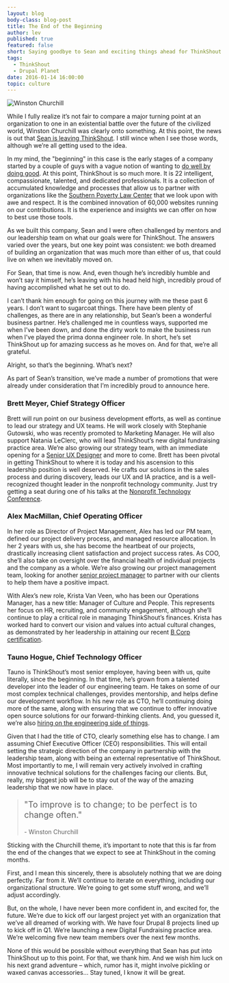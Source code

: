 ```yaml
---
layout: blog
body-class: blog-post
title: The End of the Beginning
author: lev
published: true
featured: false
short: Saying goodbye to Sean and exciting things ahead for ThinkShout.
tags:
  - ThinkShout
  - Drupal Planet
date: 2016-01-14 16:00:00
topic: culture
---
```

![Winston Churchill](http://static.independent.co.uk/s3fs-public/thumbnails/image/2013/10/14/12/2638166.jpg)

While I fully realize it’s not fair to compare a major turning point at an organization to one in an existential battle over the future of the civilized world, Winston Churchill was clearly onto something. At this point, the news is out that [Sean is leaving ThinkShout](/blog/2016/01/stepping-down-as-ceo-stepping-into-colorado/). I still wince when I see those words, although we’re all getting used to the idea.

In my mind, the "beginning" in this case is the early stages of a company started by a couple of guys with a vague notion of wanting to [do well by doing good](/blog/2015/08/becoming-a-bcorp/). At this point, ThinkShout is so much more. It is 22 intelligent, compassionate, talented, and dedicated professionals. It is a collection of accumulated knowledge and processes that allow us to partner with organizations like the [Southern Poverty Law Center](https://www.splcenter.org/) that we look upon with awe and respect. It is the combined innovation of 60,000 websites running on our contributions. It is the experience and insights we can offer on how to best use those tools.

As we built this company, Sean and I were often challenged by mentors and our leadership team on what our goals were for ThinkShout. The answers varied over the years, but one key point was consistent: we both dreamed of building an organization that was much more than either of us, that could live on when we inevitably moved on.

For Sean, that time is now. And, even though he’s incredibly humble and won’t say it himself, he’s leaving with his head held high, incredibly proud of having accomplished what he set out to do.

I can’t thank him enough for going on this journey with me these past 6 years. I don’t want to sugarcoat things. There have been plenty of challenges, as there are in any relationship, but Sean’s been a wonderful business partner. He’s challenged me in countless ways, supported me when I’ve been down, and done the dirty work to make the business run when I’ve played the prima donna engineer role. In short, he’s set ThinkShout up for amazing success as he moves on. And for that, we’re all grateful.

Alright, so that’s the beginning. What’s next?

As part of Sean’s transition, we’ve made a number of promotions that were already under consideration that I’m incredibly proud to announce here.

### Brett Meyer, Chief Strategy Officer

Brett will run point on our business development efforts, as well as continue to lead our strategy and UX teams. He will work closely with Stephanie Gutowski, who was recently promoted to Marketing Manager. He will also support Natania LeClerc, who will lead ThinkShout’s new digital fundraising practice area. We’re also growing our strategy team, with an immediate opening for a [Senior UX Designer](/careers/) and more to come. Brett has been pivotal in getting ThinkShout to where it is today and his ascension to this leadership position is well deserved. He crafts our solutions in the sales process and during discovery, leads our UX and IA practice, and is a well-recognized thought leader in the nonprofit technology community. Just try getting a seat during one of his talks at the [Nonprofit Technology Conference](http://www.nten.org/ntc/).

### Alex MacMillan, Chief Operating Officer

In her role as Director of Project Management, Alex has led our PM team, defined our project delivery process, and managed resource allocation. In her 2 years with us, she has become the heartbeat of our projects, drastically increasing client satisfaction and project success rates. As COO, she’ll also take on oversight over the financial health of individual projects and the company as a whole. We’re also growing our project management team, looking for another [senior project manager](/careers/) to partner with our clients to help them have a positive impact.

With Alex’s new role, Krista Van Veen, who has been our Operations Manager, has a new title: Manager of Culture and People. This represents her focus on HR, recruiting, and community engagement, although she’ll continue to play a critical role in managing ThinkShout’s finances. Krista has worked hard to convert our vision and values into actual cultural changes, as demonstrated by her leadership in attaining our recent [B Corp certification](/blog/2015/08/our-road-to-bcorp).

### Tauno Hogue, Chief Technology Officer

Tauno is ThinkShout’s most senior employee, having been with us, quite literally, since the beginning. In that time, he’s grown from a talented developer into the leader of our engineering team. He takes on some of our most complex technical challenges, provides mentorship, and helps define our development workflow. In his new role as CTO, he’ll continuing doing more of the same, along with ensuring that we continue to offer innovative open source solutions for our forward-thinking clients. And, you guessed it, we’re also [hiring on the engineering side of things](/careers).

Given that I had the title of CTO, clearly something else has to change. I am assuming Chief Executive Officer (CEO) responsibilities. This will entail setting the strategic direction of the company in partnership with the leadership team, along with being an external representative of ThinkShout. Most importantly to me, I will remain very actively involved in crafting innovative technical solutions for the challenges facing our clients. But, really, my biggest job will be to stay out of the way of the amazing leadership that we now have in place.

<blockquote>
<p style="font-size:1.4em">"To improve is to change; to be perfect is to change often."</p>
- Winston Churchill
</blockquote>

Sticking with the Churchill theme, it’s important to note that this is far from the end of the changes that we expect to see at ThinkShout in the coming months.

First, and I mean this sincerely, there is absolutely nothing that we are doing perfectly. Far from it. We’ll continue to iterate on everything, including our organizational structure. We’re going to get some stuff wrong, and we’ll adjust accordingly.

But, on the whole, I have never been more confident in, and excited for, the future. We’re due to kick off our largest project yet with an organization that we’ve all dreamed of working with. We have four Drupal 8 projects lined up to kick off in Q1. We’re launching a new Digital Fundraising practice area. We’re welcoming five new team members over the next few months.

None of this would be possible without everything that Sean has put into ThinkShout up to this point. For that, we thank him. And we wish him luck on his next grand adventure – which, rumor has it, might involve pickling or waxed canvas accessories... Stay tuned, I know it will be great.
